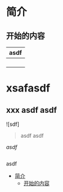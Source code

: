 # 简介
## 开始的内容

| asdf |
| ---- |
|      |
|      |
|      |
|      |


xsafasdf
====

xxx
asdf
asdf
---

![sdf]


>asdf
>asdf

*asdf*


<img></img>

asdf



<!-- TOC depthFrom:1 depthTo:6 withLinks:1 updateOnSave:1 orderedList:0 -->

- [简介](#简介)
	- [开始的内容](#开始的内容)



<!-- /TOC -->

